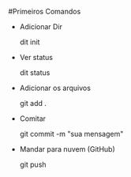 #Primeiros Comandos

- Adicionar Dir

  dit init

- Ver status 

  dit status

- Adicionar os arquivos

  git add .

- Comitar 

  git commit -m "sua mensagem"

- Mandar para nuvem (GitHub)

  git push



